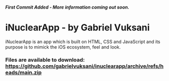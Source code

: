 ##### First Commit Added - More information coming out soon. 
# iNuclearApp - by Gabriel Vuksani
iNuclearApp is an app which is built on HTML, CSS and JavaScript and its purpose is to mimick the iOS ecosystem, feel and look. 
### Files are available to download: https://github.com/gabrielvuksani/inuclearapp/archive/refs/heads/main.zip
